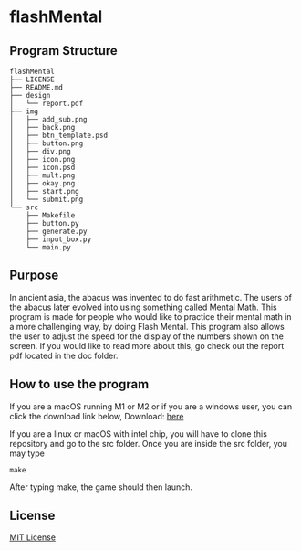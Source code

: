 # flashMental

## Program Structure
```
flashMental
├── LICENSE
├── README.md
├── design
│   └── report.pdf
├── img
│   ├── add_sub.png
│   ├── back.png
│   ├── btn_template.psd
│   ├── button.png
│   ├── div.png
│   ├── icon.png
│   ├── icon.psd
│   ├── mult.png
│   ├── okay.png
│   ├── start.png
│   └── submit.png
└── src
    ├── Makefile
    ├── button.py
    ├── generate.py
    ├── input_box.py
    └── main.py
```

## Purpose
In ancient asia, the abacus was invented to do fast arithmetic. The users of the abacus later evolved into using something called Mental Math. This program is made for people who would like to practice their mental math in a more challenging way, by doing Flash Mental. This program also allows the user to adjust the speed for the display of the numbers shown on the screen. If you would like to read more about this, go check out the report pdf located in the doc folder.

## How to use the program
If you are a macOS running M1 or M2 or if you are a windows user, you can click the download link below,
Download: [here](https://github.com/ATOMiNATiON/flashMental/releases)

If you are a linux or macOS with intel chip, you will have to clone this repository and go to the src folder. Once you are inside the src folder, you may type
```
make
```
After typing make, the game should then launch.

## License

[MIT License](LICENSE)
